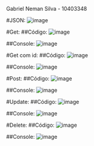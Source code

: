 Gabriel Neman Silva - 10403348

#JSON:
![image](https://github.com/GabrielNS021/Lab/assets/112496072/66ca16c1-befa-4a28-8961-c57783d4ab2d)

#Get:
##Código:
![image](https://github.com/GabrielNS021/Lab/assets/112496072/f992e506-3472-4979-b276-1ec02165db8a)

##Console:
![image](https://github.com/GabrielNS021/Lab/assets/112496072/60738c1c-3ce7-4007-bbf6-af8de2af22dd)

#Get com id:
##Código:
![image](https://github.com/GabrielNS021/Lab/assets/112496072/761d7b90-5f00-49ae-ab9e-438180095d3d)

##Console:
![image](https://github.com/GabrielNS021/Lab/assets/112496072/dba0a94c-e231-493f-ae95-d4804becf580)

#Post:
##Código:
![image](https://github.com/GabrielNS021/Lab/assets/112496072/d87012f9-876c-4a36-acbc-d551026ed887)

##Console:
![image](https://github.com/GabrielNS021/Lab/assets/112496072/803193b7-089e-423d-8b2b-b6d6aa5c23e0)

#Update:
##Código:
![image](https://github.com/GabrielNS021/Lab/assets/112496072/c22c1f7f-2a17-4ee2-9e1c-55d1aaa0218b)

##Console:
![image](https://github.com/GabrielNS021/Lab/assets/112496072/e4578ae3-31ce-449a-ab5d-12b81c079fe7)

#Delete:
##Código:
![image](https://github.com/GabrielNS021/Lab/assets/112496072/62fa7442-d36a-49ac-8b09-4146196a9e55)

##Console:
![image](https://github.com/GabrielNS021/Lab/assets/112496072/f577a836-e423-47b1-b8a1-a28263e75e9f)
